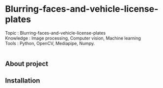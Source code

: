# Blurring-faces-and-vehicle-license-plates
Topic : Blurring-faces-and-vehicle-license-plates</br>
Knowledge : Image processing, Computer vision, Machine learning</br>
Tools : Python, OpenCV, Mediapipe, Numpy.</br></br>

## About project


## Installation

